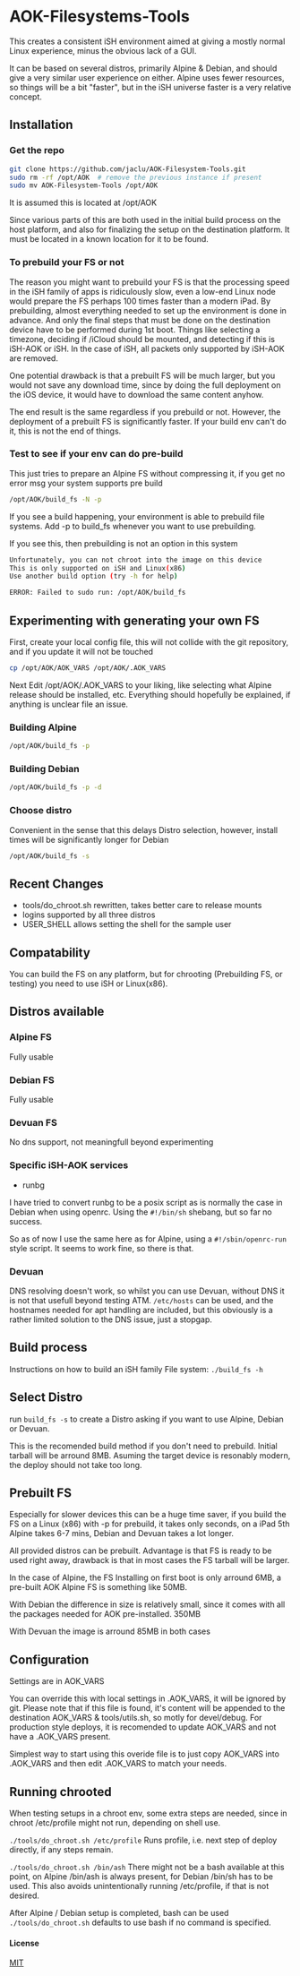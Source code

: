 # AOK-Filesystems-Tools

This creates a consistent iSH environment aimed at giving a mostly normal Linux experience, minus the obvious lack of a GUI.

It can be based on several distros, primarily Alpine & Debian, and should give a very similar user experience on either.
Alpine uses fewer resources, so things will be a bit "faster", but in the iSH universe faster is a very relative concept.

## Installation

### Get the repo

```bash
git clone https://github.com/jaclu/AOK-Filesystem-Tools.git 
sudo rm -rf /opt/AOK  # remove the previous instance if present
sudo mv AOK-Filesystem-Tools /opt/AOK
```

It is assumed this is located at /opt/AOK

Since various parts of this are both used in the initial build process on the host platform, 
and also for finalizing the setup on the destination platform. 
It must be located in a known location for it to be found.

### To prebuild your FS or not

The reason you might want to prebuild your FS is that the processing speed in the iSH family of apps is ridiculously slow,
even a low-end Linux node would prepare the FS perhaps 100 times faster than a modern iPad.
By prebuilding, almost everything needed to set up the environment is done in advance. And only the final steps that must be done on the destination device have to be performed during 1st boot. Things like selecting a timezone, deciding if /iCloud should be mounted, and detecting if this is iSH-AOK or iSH. In the case of iSH, all packets only supported by iSH-AOK are removed.

One potential drawback is that a prebuilt FS will be much larger, but you would not save any download time, since by doing the full deployment on the iOS device, it would have to download the same content anyhow.

The end result is the same regardless if you prebuild or not. 
However, the deployment of a prebuilt FS is significantly faster. 
If your build env can't do it, this is not the end of things. 

### Test to see if your env can do pre-build

This just tries to prepare an Alpine FS without compressing it, if you get no error msg your system supports pre build

```bash
/opt/AOK/build_fs -N -p
```

If you see a build happening, your environment is able to prebuild file systems. 
Add -p to build_fs whenever you want to use prebuilding.

If you see this, then prebuilding is not an option in this system

```bash
Unfortunately, you can not chroot into the image on this device
This is only supported on iSH and Linux(x86)
Use another build option (try -h for help)

ERROR: Failed to sudo run: /opt/AOK/build_fs
```

## Experimenting with generating your own FS

First, create your local config file, this will not collide with the git repository, and if you update it will not be touched

```bash
cp /opt/AOK/AOK_VARS /opt/AOK/.AOK_VARS
```

Next Edit /opt/AOK/.AOK_VARS to your liking,  like selecting what Alpine release should be installed, etc. 
Everything should hopefully be explained, if anything is unclear file an issue.

### Building Alpine

```bash
/opt/AOK/build_fs -p
```

### Building Debian

```bash
/opt/AOK/build_fs -p -d
```

### Choose distro

Convenient in the sense that this delays Distro selection, however, install times will be significantly longer for Debian
```bash
/opt/AOK/build_fs -s
```

## Recent Changes
- tools/do_chroot.sh rewritten, takes better care to release mounts
- logins supported by all three distros
- USER_SHELL allows setting the shell for the sample user

## Compatability

You can build the FS on any platform, but for chrooting (Prebuilding FS,
or testing) you need to use iSH or Linux(x86).

## Distros available

### Alpine FS

Fully usable

### Debian FS

Fully usable

### Devuan FS

No dns support, not meaningfull beyond experimenting

### Specific iSH-AOK services

- runbg

I have tried to convert runbg to be a posix script
as is normally the case in Debian when using openrc.
Using the `#!/bin/sh` shebang, but so far no success.

So as of now I use the same here as for Alpine,
using a `#!/sbin/openrc-run` style script.
It seems to work fine, so there is that.

### Devuan

DNS resolving doesn't work, so whilst you can use Devuan,
without DNS it is not that usefull beyond testing ATM.
`/etc/hosts` can be used, and the hostnames needed for apt handling are
included, but this obviously is a rather limited solution to the DNS
issue, just a stopgap.

## Build process

Instructions on how to build an iSH family File system: `./build_fs -h`

## Select Distro

run `build_fs -s` to create a Distro asking if you want to use Alpine,
Debian or Devuan.

This is the recomended build method if you don't need to prebuild.
Initial tarball will be arround 8MB. Asuming the target device is
resonably modern, the deploy should not take too long.

## Prebuilt FS

Especially for slower devices this can be a huge time saver, if you build
the FS on a Linux (x86) with -p for prebuild, it takes only seconds, on a
iPad 5th Alpine takes 6-7 mins, Debian and Devuan takes a lot longer.

All provided distros can be prebuilt. Advantage is that FS is ready
to be used right away, drawback is that in most cases the FS tarball
 will be larger.

In the case of Alpine, the FS Installing on first boot is only
arround 6MB, a pre-built AOK Alpine FS is something like 50MB.

With Debian the difference in size is relatively small, since it comes
with all the packages needed for AOK pre-installed. 350MB

With Devuan the image is arround 85MB in both cases

## Configuration

Settings are in AOK_VARS

You can override this with local settings in .AOK_VARS, it will be
ignored by git. Please note that if this file is found,
it's content will be appended to the destination AOK_VARS & tools/utils.sh,
so motly for devel/debug. For production style deploys, it is recomended
to update AOK_VARS and not have a .AOK_VARS present.

Simplest way to start using this overide file is to just copy AOK_VARS
into .AOK_VARS and then edit .AOK_VARS to match your needs.

## Running chrooted

When testing setups in a chroot env, some extra steps are needed,
since in chroot /etc/profile might not run, depending on shell use.

`./tools/do_chroot.sh /etc/profile`  Runs profile, i.e. next step of
deploy directly, if any steps remain.

`./tools/do_chroot.sh /bin/ash`  There might not be a bash available
at this point, on Alpine /bin/ash is always present, for Debian /bin/sh
has to be used. This also avoids unintentionally running /etc/profile,
if that is not desired.

After Alpine / Debian setup is completed, bash can be used
`./tools/do_chroot.sh` defaults to use bash if no command is specified.

#### License

[MIT](LICENSE)
